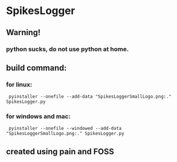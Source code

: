 # SpikesLogger
## Warning!
### python sucks, do not use python at home.
## build command:
### for linux:
```commandline
 pyinstaller --onefile --add-data "SpikesLoggerSmallLogo.png:." SpikesLogger.py
```
### for windows and mac:
```commandline
 pyinstaller --onefile --windowed --add-data "SpikesLoggerSmallLogo.png:." SpikesLogger.py
```
## created using pain and FOSS

